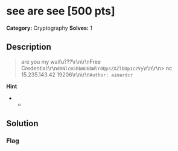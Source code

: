# see are see [500 pts]

**Category:** Cryptography
**Solves:** 1

## Description
>are you my waifu???\r\n\r\nFree Credential:\r\n`dXNlcm5hbWU6bWlrdQpsZXZlbDp1c2Vy`\r\n\r\n> nc 15.235.143.42 19206\r\n\r\n`Author: aimardcr`

**Hint**
* -

## Solution

### Flag

